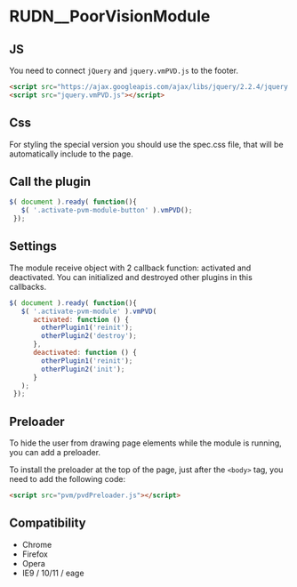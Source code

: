 # RUDN__PoorVisionModule

## JS
You need to connect `jQuery` and `jquery.vmPVD.js` to the footer.
```html
<script src="https://ajax.googleapis.com/ajax/libs/jquery/2.2.4/jquery.min.js"></script>
<script src="jquery.vmPVD.js"></script>
```
## Css
For styling the special version you should use the spec.css file, that will be automatically include to the page.

## Call the plugin
```javascript
$( document ).ready( function(){
   $( '.activate-pvm-module-button' ).vmPVD();
 });
```

## Settings
The module receive object with 2 callback function: activated and deactivated. You can initialized and destroyed other plugins in this callbacks.
```javascript
$( document ).ready( function(){
   $( '.activate-pvm-module' ).vmPVD(
      activated: function () {
        otherPlugin1('reinit');
        otherPlugin2('destroy');
      },
      deactivated: function () {
        otherPlugin1('reinit');
        otherPlugin2('init');
      }
   );
 });
```

## Preloader
To hide the user from drawing page elements while the module is running, you can add a preloader.

To install the preloader at the top of the page, just after the `<body>` tag, you need to add the following code:
```html
<script src="pvm/pvdPreloader.js"></script> 
```

## Compatibility
+ Chrome
+ Firefox
+ Opera
+ IE9 / 10/11 / eage
